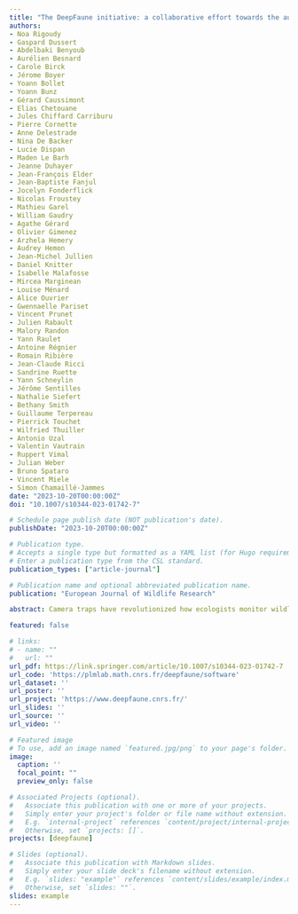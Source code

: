 ```yaml
---
title: "The DeepFaune initiative: a collaborative effort towards the automatic identification of European fauna in camera trap images"
authors:
- Noa Rigoudy
- Gaspard Dussert
- Abdelbaki Benyoub
- Aurélien Besnard
- Carole Birck
- Jérome Boyer
- Yoann Bollet
- Yoann Bunz
- Gérard Caussimont
- Elias Chetouane
- Jules Chiffard Carriburu
- Pierre Cornette
- Anne Delestrade
- Nina De Backer
- Lucie Dispan
- Maden Le Barh
- Jeanne Duhayer
- Jean-François Elder
- Jean-Baptiste Fanjul
- Jocelyn Fonderflick
- Nicolas Froustey
- Mathieu Garel
- William Gaudry
- Agathe Gérard
- Olivier Gimenez
- Arzhela Hemery
- Audrey Hemon
- Jean-Michel Jullien
- Daniel Knitter
- Isabelle Malafosse
- Mircea Marginean
- Louise Ménard
- Alice Ouvrier
- Gwennaelle Pariset
- Vincent Prunet
- Julien Rabault
- Malory Randon
- Yann Raulet
- Antoine Régnier
- Romain Ribière
- Jean-Claude Ricci
- Sandrine Ruette
- Yann Schneylin
- Jérôme Sentilles
- Nathalie Siefert
- Bethany Smith
- Guillaume Terpereau
- Pierrick Touchet
- Wilfried Thuiller
- Antonio Uzal
- Valentin Vautrain
- Ruppert Vimal
- Julian Weber
- Bruno Spataro
- Vincent Miele
- Simon Chamaillé-Jammes
date: "2023-10-20T00:00:00Z"
doi: "10.1007/s10344-023-01742-7"

# Schedule page publish date (NOT publication's date).
publishDate: "2023-10-20T00:00:00Z"

# Publication type.
# Accepts a single type but formatted as a YAML list (for Hugo requirements).
# Enter a publication type from the CSL standard.
publication_types: ["article-journal"]

# Publication name and optional abbreviated publication name.
publication: "European Journal of Wildlife Research"

abstract: Camera traps have revolutionized how ecologists monitor wildlife, but their full potential is realized only when the hundreds of thousands of collected images can be readily classified with minimal human intervention. Deep learning classification models have allowed extraordinary progress towards this end, but trained models remain rare and are only now emerging for European fauna. We report on the first milestone of the DeepFaune initiative [https://www.deepfaune.cnrs.fr](https://www.deepfaune.cnrs.fr), a large-scale collaboration between more than 50 partners involved in wildlife research, conservation and management in France. We developed a classification model trained to recognize 26 species or higher-level taxa that are common in Europe, with an emphasis on mammals. The classification model achieved 0.97 validation accuracy and often > 0.95 precision and recall for many classes. These performances were generally higher than 0.90 when tested on independent out-of-sample datasets for which we used image redundancy contained in sequences of images. We implemented our model in a software to classify images stored locally on a personal computer, so as to provide a free, user-friendly, and high-performance tool for wildlife practitioners to automatically classify camera trap images. The DeepFaune initiative is an ongoing project, with new partners joining regularly, which allows us to continuously add new species to the classification model.

featured: false

# links:
# - name: ""
#   url: ""
url_pdf: https://link.springer.com/article/10.1007/s10344-023-01742-7
url_code: 'https://plmlab.math.cnrs.fr/deepfaune/software'
url_dataset: ''
url_poster: ''
url_project: 'https://www.deepfaune.cnrs.fr/'
url_slides: ''
url_source: ''
url_video: ''

# Featured image
# To use, add an image named `featured.jpg/png` to your page's folder. 
image:
  caption: ''
  focal_point: ""
  preview_only: false

# Associated Projects (optional).
#   Associate this publication with one or more of your projects.
#   Simply enter your project's folder or file name without extension.
#   E.g. `internal-project` references `content/project/internal-project/index.md`.
#   Otherwise, set `projects: []`.
projects: [deepfaune]

# Slides (optional).
#   Associate this publication with Markdown slides.
#   Simply enter your slide deck's filename without extension.
#   E.g. `slides: "example"` references `content/slides/example/index.md`.
#   Otherwise, set `slides: ""`.
slides: example
---
```

